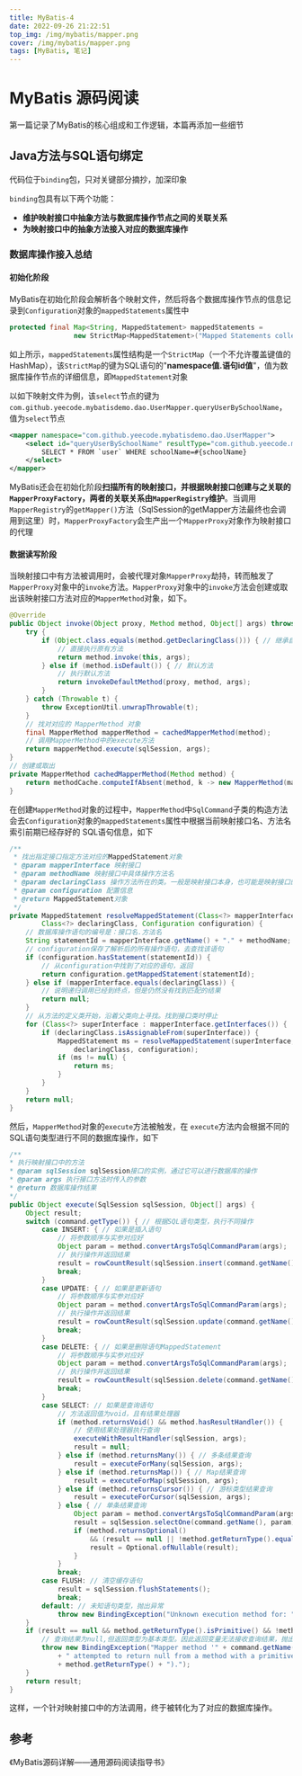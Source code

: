 ```yaml
---
title: MyBatis-4
date: 2022-09-26 21:22:51
top_img: /img/mybatis/mapper.png
cover: /img/mybatis/mapper.png
tags: [MyBatis, 笔记]
---
```


# MyBatis 源码阅读
第一篇记录了MyBatis的核心组成和工作逻辑，本篇再添加一些细节

## Java方法与SQL语句绑定
代码位于`binding`包，只对关键部分摘抄，加深印象

`binding`包具有以下两个功能：
+ **维护映射接口中抽象方法与数据库操作节点之间的关联关系**
+ **为映射接口中的抽象方法接入对应的数据库操作**
 
### 数据库操作接入总结
#### 初始化阶段
MyBatis在初始化阶段会解析各个映射文件，然后将各个数据库操作节点的信息记录到`Configuration`对象的`mappedStatements`属性中

```java
protected final Map<String, MappedStatement> mappedStatements = 
                new StrictMap<MappedStatement>("Mapped Statements collection");
```

如上所示，`mappedStatements`属性结构是一个`StrictMap`（一个不允许覆盖键值的HashMap），该`StrictMap`的键为SQL语句的"**namespace值.语句id值**"，值为数据库操作节点的详细信息，即`MappedStatement`对象

以如下映射文件为例，该`select`节点的键为`com.github.yeecode.mybatisdemo.dao.UserMapper.queryUserBySchoolName`，值为`select`节点
```xml
<mapper namespace="com.github.yeecode.mybatisdemo.dao.UserMapper">
    <select id="queryUserBySchoolName" resultType="com.github.yeecode.mybatisdemo.model.User">
        SELECT * FROM `user` WHERE schoolName=#{schoolName}
    </select>
</mapper>
```

MyBatis还会在初始化阶段**扫描所有的映射接口，并根据映射接口创建与之关联的`MapperProxyFactory`，两者的关联关系由`MapperRegistry`维护**。当调用`MapperRegistry`的`getMapper()`方法（SqlSession的getMapper方法最终也会调用到这里）时，`MapperProxyFactory`会生产出一个`MapperProxy`对象作为映射接口的代理

#### 数据读写阶段 
当映射接口中有方法被调用时，会被代理对象`MapperProxy`劫持，转而触发了`MapperProxy`对象中的`invoke`方法。`MapperProxy`对象中的`invoke`方法会创建或取出该映射接口方法对应的`MapperMethod`对象，如下。
```java
@Override
public Object invoke(Object proxy, Method method, Object[] args) throws Throwable {
    try {
        if (Object.class.equals(method.getDeclaringClass())) { // 继承自Object的方法
            // 直接执行原有方法
            return method.invoke(this, args);
        } else if (method.isDefault()) { // 默认方法
            // 执行默认方法
            return invokeDefaultMethod(proxy, method, args);
        }
    } catch (Throwable t) {
        throw ExceptionUtil.unwrapThrowable(t);
    }
    // 找对对应的 MapperMethod 对象
    final MapperMethod mapperMethod = cachedMapperMethod(method);
    // 调用MapperMethod中的execute方法
    return mapperMethod.execute(sqlSession, args);
}
// 创建或取出
private MapperMethod cachedMapperMethod(Method method) {
    return methodCache.computeIfAbsent(method, k -> new MapperMethod(mapperInterface, method, sqlSession.getConfiguration()));
}
```

在创建`MapperMethod`对象的过程中，`MapperMethod`中`SqlCommand`子类的构造方法会去`Configuration`对象的`mappedStatements`属性中根据当前映射接口名、方法名索引前期已经存好的 SQL语句信息，如下
```java
/**
 * 找出指定接口指定方法对应的MappedStatement对象
 * @param mapperInterface 映射接口
 * @param methodName 映射接口中具体操作方法名
 * @param declaringClass 操作方法所在的类。一般是映射接口本身，也可能是映射接口的子类
 * @param configuration 配置信息
 * @return MappedStatement对象
 */
private MappedStatement resolveMappedStatement(Class<?> mapperInterface, String methodName,
        Class<?> declaringClass, Configuration configuration) {
    // 数据库操作语句的编号是：接口名.方法名
    String statementId = mapperInterface.getName() + "." + methodName;
    // configuration保存了解析后的所有操作语句，去查找该语句
    if (configuration.hasStatement(statementId)) {
        // 从configuration中找到了对应的语句，返回
        return configuration.getMappedStatement(statementId);
    } else if (mapperInterface.equals(declaringClass)) {
        // 说明递归调用已经到终点，但是仍然没有找到匹配的结果
        return null;
    }
    // 从方法的定义类开始，沿着父类向上寻找。找到接口类时停止
    for (Class<?> superInterface : mapperInterface.getInterfaces()) {
        if (declaringClass.isAssignableFrom(superInterface)) {
            MappedStatement ms = resolveMappedStatement(superInterface, methodName,
                declaringClass, configuration);
            if (ms != null) {
                return ms;
            }
        }
    }
    return null;
}
```

然后，`MapperMethod`对象的`execute`方法被触发，在 `execute`方法内会根据不同的SQL语句类型进行不同的数据库操作，如下
```java
/**
* 执行映射接口中的方法
* @param sqlSession sqlSession接口的实例，通过它可以进行数据库的操作
* @param args 执行接口方法时传入的参数
* @return 数据库操作结果
*/
public Object execute(SqlSession sqlSession, Object[] args) {
    Object result;
    switch (command.getType()) { // 根据SQL语句类型，执行不同操作
        case INSERT: { // 如果是插入语句
            // 将参数顺序与实参对应好
            Object param = method.convertArgsToSqlCommandParam(args);
            // 执行操作并返回结果
            result = rowCountResult(sqlSession.insert(command.getName(), param));
            break;
        }
        case UPDATE: { // 如果是更新语句
            // 将参数顺序与实参对应好
            Object param = method.convertArgsToSqlCommandParam(args);
            // 执行操作并返回结果
            result = rowCountResult(sqlSession.update(command.getName(), param));
            break;
        }
        case DELETE: { // 如果是删除语句MappedStatement
            // 将参数顺序与实参对应好
            Object param = method.convertArgsToSqlCommandParam(args);
            // 执行操作并返回结果
            result = rowCountResult(sqlSession.delete(command.getName(), param));
            break;
        }
        case SELECT: // 如果是查询语句
            // 方法返回值为void，且有结果处理器
            if (method.returnsVoid() && method.hasResultHandler()) {
                // 使用结果处理器执行查询
                executeWithResultHandler(sqlSession, args);
                result = null;
            } else if (method.returnsMany()) { // 多条结果查询
                result = executeForMany(sqlSession, args);
            } else if (method.returnsMap()) { // Map结果查询
                result = executeForMap(sqlSession, args);
            } else if (method.returnsCursor()) { // 游标类型结果查询
                result = executeForCursor(sqlSession, args);
            } else { // 单条结果查询
                Object param = method.convertArgsToSqlCommandParam(args);
                result = sqlSession.selectOne(command.getName(), param);
                if (method.returnsOptional()
                    && (result == null || !method.getReturnType().equals(result.getClass()))) {
                    result = Optional.ofNullable(result);
                }
            }
            break;
        case FLUSH: // 清空缓存语句
            result = sqlSession.flushStatements();
            break;
        default: // 未知语句类型，抛出异常
            throw new BindingException("Unknown execution method for: " + command.getName());
    }
    if (result == null && method.getReturnType().isPrimitive() && !method.returnsVoid()) {
        // 查询结果为null,但返回类型为基本类型。因此返回变量无法接收查询结果，抛出异常。
        throw new BindingException("Mapper method '" + command.getName()
            + " attempted to return null from a method with a primitive return type ("
            + method.getReturnType() + ").");
    }
    return result;
}
```

这样，一个针对映射接口中的方法调用，终于被转化为了对应的数据库操作。

###
## 参考
《MyBatis源码详解——通用源码阅读指导书》